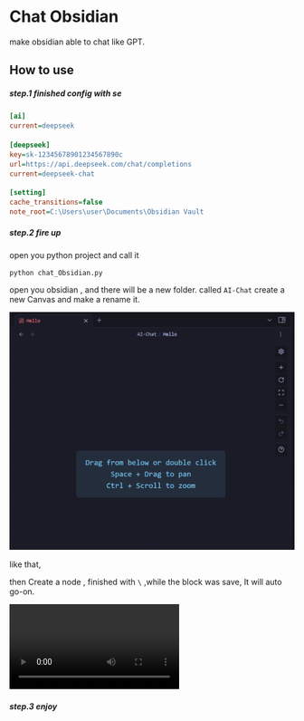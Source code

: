 # Chat Obsidian

make obsidian able to chat like GPT.


## How to use

##### step.1 finished config with se

```ini
[ai]
current=deepseek

[deepseek]
key=sk-12345678901234567890c
url=https://api.deepseek.com/chat/completions
current=deepseek-chat

[setting]
cache_transitions=false
note_root=C:\Users\user\Documents\Obsidian Vault
```
##### step.2 fire up

open you python project and call it

```shell
python chat_Obsidian.py
```

open you obsidian , and there will be a new folder. called `AI-Chat`
create a new Canvas and make a rename it.

![image-20240530171605633](README.assets\image-20240530171605633.png)

like that, 

then Create a node , finished with `\` ,while the block was save, It will auto go-on.

<video src="README.assets\video.mp4"></video>

##### step.3 enjoy

